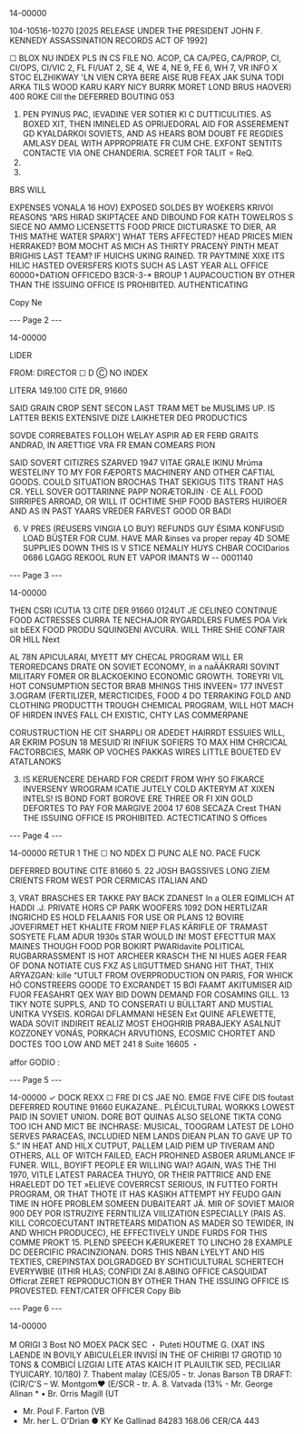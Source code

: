 14-00000

104-10516-10270 [2025 RELEASE UNDER THE PRESIDENT JOHN F. KENNEDY ASSASSINATION RECORDS ACT OF 1992]

☐ BLOX
NU INDEX
PLS IN CS FILE NO.
ACOP, CA
CA/PEG, CA/PROP, CI, CI/OPS,
CI/VIC 2, FL FI/UAT 2, SE 4, WE 4, NE 9, FE 6, WH 7, VR
INFO
X STOC ELZHIKWAY
'LN VIEN CRYA BERE AISE
RUB FEAX JAK SUNA TODI ARKA TILS
WOOD KARU KARY NICY BURRK MORET
LOND BRUS HAOVER)
400
ROKE
Cill the
DEFERRED
BOUTING
053

1. PEN PYINUS PAC, IEVADINE VER SOTIER KI C
DUTTICULITIES. AS BOXED XIT, THEN IMINELED AS OPRIJEDORAL AID FOR ASSEREMENT
GD KYALDARKOI SOVIETS, AND AS HEARS BOM DOUBT FE REGDIES AMLASY DEAL WITH
APPROPRIATE FR CUM CHE. EXFONT SENTITS CONTACTE VIA ONE CHANDERIA.
SCREET FOR TALIT =
ReQ.
2.
30672.
BRS WILL

EXPENSES VONALA 16 HOV) EXPOSED SOLDES BY WOEKERS KRIVOI
REASONS “ARS HIRAD SKIPTĄCEE AND DIBOUND FOR KATH TOWELROS S
SIECE NO AMMO LICENSETTS FOOD PRICE DICTURASKE TO DIER, AR THIS MATHE
WATER SPARX'] WHAT TERS AFFECTED? HEAD PRICES MIEN HERRAKED? BOM MOCHT
AS MICH AS THIRTY PRACENÝ PINTH MEAT BRIGHIS LAST TEAM? IF HUICHS UKING RAINED. TR
PAYTMINE XIXE ITS HILIC HASTED OVERSFERS KIOTS SUCH AS LAST YEAR
ALL OFFICE
60000+DATION OFFICEDO
B3CR-3-*
BROUP 1
AUPACOUCTION BY OTHER THAN THE ISSUING OFFICE IS PROHIBITED.
AUTHENTICATING

Copy Ne

--- Page 2 ---

14-00000

LIDER

FROM: DIRECTOR
☐ D
Ⓒ NO INDEX

LITERA
149.100
CITE DR, 91660

SAID GRAIN CROP SENT SECON
LAST
TRAM MET be MUSLIMS UP. IS LATTER BEKIS EXTENSIVE DIZE
LAIKHETER DEG
PRODUCTICS

SOVDE CORREBATES FOLLOH WELAY ASPIR AÐ ER FERÐ GRAITS ANDRAD, IN ARETTIGE
VRA FR EMAN COMEARS PION

SAID SOVERT CITIZRES SZARVED 1947 VITAE GRALE IKINU Mrúma
WESTELINY TO MY FOR FÆPORTS MACHINERY AND OTHER CAFTIAL GOODS. COULD SITUATION
BROCHAS THAT SEKIGUS TITS TRANT HAS CR. YELL SOVER GOTTARINNE PAPP NORÆTORJIN
· CE ALL FOOD SIIRRIPES ARROAD, OR WILL IT OCHTIME SHIP FOOD BASTERS HUIROER AND
AS IN PAST YAARS VREDER FARVEST GOOD OR BADI

6. V PRES (REUSERS VINGIA LO BUY) REFUNDS GUY
ÉSIMA KONFUSID LOAD BÜŞTER FOR CUM. HAVE MAR &inses va proper repay
4D SOME SUPPLIES DOWN THIS IS V
STICE NEMALIY HUYS CHBAR
COCIDarios 0686
LGAGG
REKOOL RUN ET VAPOR IMANTS W
--
0001140

--- Page 3 ---

14-00000

THEN CSRI
ICUTIA
13
CITE DER 91660
0124UT JE CELINEO CONTINUE FOOD ACTRESSES CURRA TE NECHAJOR RYGARDLERS
FUMES POA Virk sit bEEX FOOD PRODU
SQUINGENI
AVCURA. WILL THRE SHIE
CONFTAIR OR HILL
Next

AL 78N APICULARAI, MYETT
MY CHECAL PROGRAM WILL ER TEROREDCANS DRATE ON SOVIET ECONOMY,
in a naÄÄKRARI SOVINT MILITARY FOMER OR BLACKOEKINO
ECONOMIC GROWTH. TOREYRI VIL HOT CONSUMPTION SECTOR BRAB MHINGS THIS INVEEN=
177 INVEST 3.OGRAM (FERTILIZER, MERCTICIDES,
FOOD 4 DO
TERRAKING FOLD AND
CLOTHING PRODUCTTH TROUGH CHEMICAL PROGRAM, WILL HOT MACH OF HIRDEN INVES
FALL CH EXISTIC, CHTY LAS COMMERPANE

CORUSTRUCTION HE CIT SHARPLI OR ADEDET HAIRRDT ESSUIES WILL, AR EKRIM POSUN
18 MESUID`RI INFIUK SOFIERS TO MAX HIM CHRCICAL FACTORBCIES, MARK OP VOCHES
PAKKAS WIRES LITTLE BOUETED EV ATATLANOKS

3. IS KERUENCERE DEHARD FOR CREDIT FROM WHY SO FIKARCE INVERSENY WROGRAM
ICATIE JUTELY COLD AKTERYM AT XIXEN INTELS! IS BOND FORT BOROVE ERE
THREE OR FI XIN GOLD DEFORTES TO PAY FOR MARGIVE
2004 17 608
SECAZA
Crest THAN THE ISSUING OFFICE IS PROHIBITED.
ACTECTICATINO S
Offices

--- Page 4 ---

14-00000
RETUR
1 THE
☐ NO NDEX
□ PUNC ALE NO.
PACE FUCK

DEFERRED
BOUTINE
CITE
81660
5. 22 JOSH BAGSSIVES LONG ZIEM CRIENTS FROM WEST POR CERMICAS ITALIAN AND

3, VRAT BRASCHES ER TAKKE PAY BACK ZDANEST
In a OLER EQIMLICH AT HADDI
.J. PRIVATE HORS CP PARK WOOFERS 1092
DON HERTLIZAR INGRICHD ES HOLD FELAANIS FOR USE OR PLANS
12
BOVIRE JOVEFIRMET HET KHALITE FROM NIEP
FLAS KÄRIFLE OF TRAMAST SOSYETE FLAM ADUR 1930s STAR
WOULD IN! MOST EFECTTUR MAX MAINES THOUGH FOOD POR BOKIRT PWARldavite
POLITICAL RUGBARRASSMENT IS HOT ARCHEER KRASCH THE NI HUES AGER FEAR OF
DONA NOTIATE CUS FXZ AS LIIGUTTMED SHANG HIT THAT, THIX ARYAZGAN: kille
“UTULT FROM OVERPRODUCTION ON PARIS, FOR WHICK HÓ CONSTREERS GOODE TO EXCRANDET 15
BƠI FAAMT AKITUMISER AID FUOR FEASAHRT QEX WAY BID DOWN DEMAND FOR COSAMINS
GILL. 13 TIKY NOTE SUPPLS, AND TO CONSERATI U BÜLLTART AND
MUSTIAL UNITKA VYSEIS. KORGAI DFLAMMANI HESEN
Ext
QUINE AFLEWETTE, WADA SOVIT INDIREIT REALIZ MOST EHOGHRIB PRABAJEKY
ASALNUT KOZZONEY VONÁS, PORKACH ARVUTIONS, ECOSMIC CHORTET
AND DOCTES TOO LOW AND MET
241
8 Suite 16605
・

affor
GODIO
:

--- Page 5 ---

14-00000
✓ DOCK
REXX
☐ FRE DI CS JAE NO.
EMGE FIVE
CIFE DIS
foutast
DEFERRED
ROUTINE
91660
EUKAZANE..
PLÉICULTURAL WORKKS LOWEST PAID IN SOVIET UNION. DORE BOT
QUINAS ALSO SELONE TIKTA CONG TOO ICH AND MICT BE INCHRASE:
MUSICAL, TOOGRAM LATEST DE LOHO SERVES PARACEAS, INCLUDIED NEM LANDS
DIEAN PLAN TO GAVE UP TO S.” IN HEAT AND HILX CUTPUT, PALLEM LAID
PIEM UP TIVERAM AND OTHERS, ALL OF WITCH FAILED, EACH PROHINED ASBOER
ARUMLANCE IF FUNER. WILL, BOYIFT PEOPLE ER WILLING WAI? AGAIN, WAS THE THI
1970, VITLE LATEST PARACEA THUYO, OR THEIR PATTRICE AND ENE HRAELEDT DO
TET »ELIEVE COVERRCST SERIOUS, IN FUTTEO FORTH PROGRAM, OR THAT THOTE IT HAS
KASIKH ATTEMPT HY FEUDO GAIN TIME IN HOFE PROBLEM SOMEEN DUBAITEART
JÄ. MIR OF SOVIET MAIOR 900 DEY POR ISTRUZIYE FERNTILIZA VIILIZATION
ESPECIALLY (PAIS AS. KILL CORCOECUTANT INTRETEARS MIDATION AS MADER SO
TEWIDER, IN AND WHICH PRODUCEC), HE EFFECTIVELY UNDE
FURDS FOR THIS COMME PROKT
15. PLEND SPEECH KÆRUKERET
TO LINCHO 28 EXAMPLE
DC DEERCIFIC PRACINZIONAN. DORS THIS NBAN LYELYT AND HIS TEXTIES, CREPINSTAX
DOLGRADGED BY SCHTICULTURAL SCHERTECH EVERYWBIE (ITHIR HLAS; CONFIDI ZAI
8.ABING OFFICE
CASQUIDAT Officrat
ZERET
REPRODUCTION BY OTHER THAN THE ISSUING OFFICE IS PROVESTED.
FENT/CATER
OFFICER
Copy Bib

--- Page 6 ---

14-00000

M ORIGI
3
Bost
NO MOEX
PACK SEC
・
Puteti
HOUTME
G. (XAT INS LAENDE IN BOVILY ABICULELER INVISÍ IN THE OF CHIRIBI
17 GROTID 10
TONS & COMBICÍ LIZGIAI
LITE ATAS KAICH IT PLAUILTIK SED, PECILIAR TYUICARY.
10/180)
7. Thabent malay
(CES/05 - tr. Jonas Barson
TB DRAFT:
(CIR/C'S – W. Montgom♥
(E/SCR - tr. A. 8. Vatvada
(13% - Mr. George Alinan
*
• Br. Orris Magill
(UT
- Mr. Poul F. Farton
(VB
- Mr. her L. O'Drian
● KY Ke Gallinad
84283 168.06
CER/CA
443

